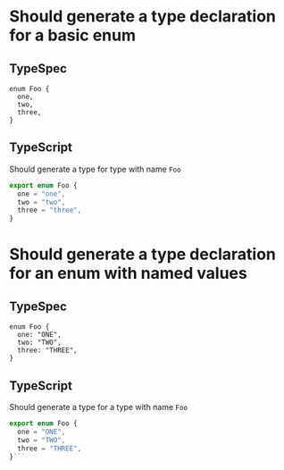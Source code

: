 # Should generate a type declaration for a basic enum

## TypeSpec

```tsp
enum Foo {
  one,
  two,
  three,
}
```

## TypeScript

Should generate a type for type with name `Foo`

```ts src/models/models.ts
export enum Foo {
  one = "one",
  two = "two",
  three = "three",
}
```

# Should generate a type declaration for an enum with named values

## TypeSpec

```tsp
enum Foo {
  one: "ONE",
  two: "TWO",
  three: "THREE",
}
```

## TypeScript

Should generate a type for a type with name `Foo`

````ts src/models/models.ts
export enum Foo {
  one = "ONE",
  two = "TWO",
  three = "THREE",
}```
````
